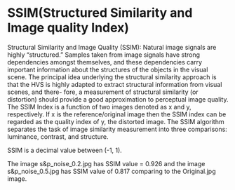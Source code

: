 # SSIM(Structured Similarity and Image quality Index)Structural Similarity and Image Quality (SSIM):Natural image signals are highly “structured.” Samples taken from image signals have strong dependencies amongst themselves, and these dependencies carry important information about the structures of the objects in the visual scene. The principal idea underlying the structural similarity approach is that the HVS is highly adapted to extract structural information from visual scenes, and there- fore, a measurement of structural similarity (or distortion) should provide a good approximation to perceptual image quality.The SSIM Index is a function of two images denoted as x and y, respectively.If x is the reference/original image then the SSIM index can be regarded as the quality index of y, the distorted image.The SSIM algorithm separates the task of image similarity measurement into three comparisons: luminance, contrast, and structure.SSIM is a decimal value between (-1, 1).The image s&p_noise_0.2.jpg has SSIM value = 0.926 and the image s&p_noise_0.5.jpg has SSIM value of 0.817 comparing to the Original.jpg image.